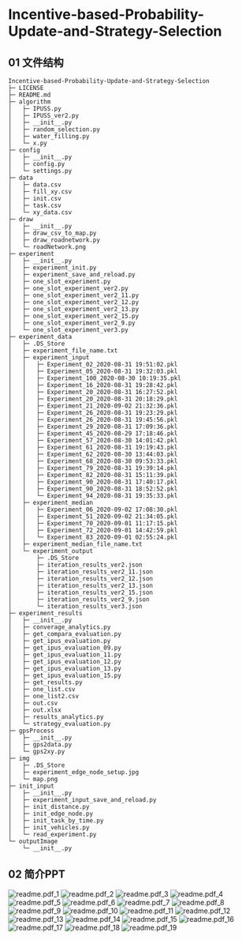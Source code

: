 # Incentive-based-Probability-Update-and-Strategy-Selection

## 01 文件结构

```
Incentive-based-Probability-Update-and-Strategy-Selection
├─ LICENSE
├─ README.md
├─ algorithm
│	├─ IPUSS.py
│	├─ IPUSS_ver2.py
│	├─ __init__.py
│	├─ random_selection.py
│	├─ water_filling.py
│	└─ x.py
├─ config
│	├─ __init__.py
│	├─ config.py
│	└─ settings.py
├─ data
│	├─ data.csv
│	├─ fill_xy.csv
│	├─ init.csv
│	├─ task.csv
│	└─ xy_data.csv
├─ draw
│	├─ __init__.py
│	├─ draw_csv_to_map.py
│	├─ draw_roadnetwork.py
│	└─ roadNetwork.png
├─ experiment
│	├─ __init__.py
│	├─ experiment_init.py
│	├─ experiment_save_and_reload.py
│	├─ one_slot_experiment.py
│	├─ one_slot_experiment_ver2.py
│	├─ one_slot_experiment_ver2_11.py
│	├─ one_slot_experiment_ver2_12.py
│	├─ one_slot_experiment_ver2_13.py
│	├─ one_slot_experiment_ver2_15.py
│	├─ one_slot_experiment_ver2_9.py
│	└─ one_slot_experiment_ver3.py
├─ experiment_data
│	├─ .DS_Store
│	├─ experiment_file_name.txt
│	├─ experiment_input
│	│	├─ Experiment_02_2020-08-31 19:51:02.pkl
│	│	├─ Experiment_05_2020-08-31 19:32:03.pkl
│	│	├─ Experiment_100_2020-08-30 10:19:35.pkl
│	│	├─ Experiment_16_2020-08-31 19:28:42.pkl
│	│	├─ Experiment_20_2020-08-31 16:27:52.pkl
│	│	├─ Experiment_20_2020-08-31 20:18:29.pkl
│	│	├─ Experiment_21_2020-09-02 21:32:36.pkl
│	│	├─ Experiment_26_2020-08-31 19:23:29.pkl
│	│	├─ Experiment_26_2020-08-31 19:45:56.pkl
│	│	├─ Experiment_29_2020-08-31 17:09:36.pkl
│	│	├─ Experiment_45_2020-08-29 17:18:46.pkl
│	│	├─ Experiment_57_2020-08-30 14:01:42.pkl
│	│	├─ Experiment_61_2020-08-31 19:19:43.pkl
│	│	├─ Experiment_62_2020-08-30 13:44:03.pkl
│	│	├─ Experiment_68_2020-08-30 09:53:33.pkl
│	│	├─ Experiment_79_2020-08-31 19:39:14.pkl
│	│	├─ Experiment_82_2020-08-31 15:11:39.pkl
│	│	├─ Experiment_90_2020-08-31 17:40:17.pkl
│	│	├─ Experiment_90_2020-08-31 18:52:52.pkl
│	│	└─ Experiment_94_2020-08-31 19:35:33.pkl
│	├─ experiment_median
│	│	├─ Experiment_06_2020-09-02 17:08:30.pkl
│	│	├─ Experiment_51_2020-09-02 21:34:05.pkl
│	│	├─ Experiment_70_2020-09-01 11:17:15.pkl
│	│	├─ Experiment_72_2020-09-01 14:42:59.pkl
│	│	└─ Experiment_83_2020-09-01 02:55:24.pkl
│	├─ experiment_median_file_name.txt
│	└─ experiment_output
│	 	├─ .DS_Store
│	 	├─ iteration_results_ver2.json
│	 	├─ iteration_results_ver2_11.json
│	 	├─ iteration_results_ver2_12.json
│	 	├─ iteration_results_ver2_13.json
│	 	├─ iteration_results_ver2_15.json
│	 	├─ iteration_results_ver2_9.json
│	 	└─ iteration_results_ver3.json
├─ experiment_results
│	├─ __init__.py
│	├─ converage_analytics.py
│	├─ get_compara_evaluation.py
│	├─ get_ipus_evaluation.py
│	├─ get_ipus_evaluation_09.py
│	├─ get_ipus_evaluation_11.py
│	├─ get_ipus_evaluation_12.py
│	├─ get_ipus_evaluation_13.py
│	├─ get_ipus_evaluation_15.py
│	├─ get_results.py
│	├─ one_list.csv
│	├─ one_list2.csv
│	├─ out.csv
│	├─ out.xlsx
│	├─ results_analytics.py
│	└─ strategy_evaluation.py
├─ gpsProcess
│	├─ __init__.py
│	├─ gps2data.py
│	└─ gps2xy.py
├─ img
│	├─ .DS_Store
│	├─ experiment_edge_node_setup.jpg
│	└─ map.png
├─ init_input
│	├─ __init__.py
│	├─ experiment_input_save_and_reload.py
│	├─ init_distance.py
│	├─ init_edge_node.py
│	├─ init_task_by_time.py
│	├─ init_vehicles.py
│	└─ read_experiment.py
└─ outputImage
	└─ __init__.py

```
## 02 简介PPT
![readme.pdf_1](powerpoint/image/readme.pdf_1.jpg)
![readme.pdf_2](powerpoint/image/readme.pdf_2.jpg)
![readme.pdf_3](powerpoint/image/readme.pdf_3.jpg)
![readme.pdf_4](powerpoint/image/readme.pdf_4.jpg)
![readme.pdf_5](powerpoint/image/readme.pdf_5.jpg)
![readme.pdf_6](powerpoint/image/readme.pdf_6.jpg)
![readme.pdf_7](powerpoint/image/readme.pdf_7.jpg)
![readme.pdf_8](powerpoint/image/readme.pdf_8.jpg)
![readme.pdf_9](powerpoint/image/readme.pdf_9.jpg)
![readme.pdf_10](powerpoint/image/readme.pdf_10.jpg)
![readme.pdf_11](powerpoint/image/readme.pdf_11.jpg)
![readme.pdf_12](powerpoint/image/readme.pdf_12.jpg)
![readme.pdf_13](powerpoint/image/readme.pdf_13.jpg)
![readme.pdf_14](powerpoint/image/readme.pdf_14.jpg)
![readme.pdf_15](powerpoint/image/readme.pdf_15.jpg)
![readme.pdf_16](powerpoint/image/readme.pdf_16.jpg)
![readme.pdf_17](powerpoint/image/readme.pdf_17.jpg)
![readme.pdf_18](powerpoint/image/readme.pdf_18.jpg)
![readme.pdf_19](powerpoint/image/readme.pdf_19.jpg)


